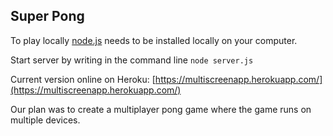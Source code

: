 ## Super Pong

To play locally [node.js](https://nodejs.org/en/) needs to be installed locally on your computer.

Start server by writing in the command line `node server.js`

Current version online on Heroku: [https://multiscreenapp.herokuapp.com/](https://multiscreenapp.herokuapp.com/)

Our plan was to create a multiplayer pong game where the game runs on multiple devices.
